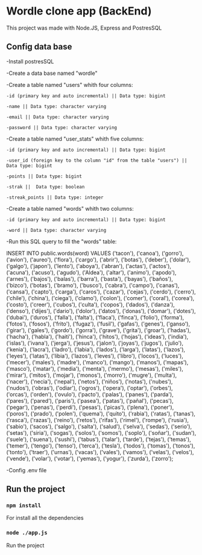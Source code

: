 # Wordle clone app (BackEnd)

This project was made with Node.JS, Express and PostresSQL

## Config data base

-Install postresSQL

-Create a data base named "wordle"

-Create a table named "users" whith four columns:

    -id (primary key and auto incremental) || Data type: bigint

    -name || Data type: character varying

    -email || Data type: character varying

    -password || Data type: character varying

-Create a table named "user_stats" whith five columns:

    -id (primary key and auto incremental) || Data type: bigint

    -user_id (foreign key to the column "id" from the table "users") || Data type: bigint

    -points || Data type: bigint

    -strak ||  Data type: boolean

    -streak_points || Data type: integer


-Create a table named "words" whith two columns:

    -id (primary key and auto incremental) || Data type: bigint

    -word || Data type: character varying


-Run this SQL query to fill the "words" table:

INSERT INTO public.words(word)
	VALUES ('tacon'), ('canoa'), ('gorro'), ('avion'), ('aureo'), ('flora'), ('cargo'), ('abrir'),
	('botas'), ('deber'), ('dolar'), ('galgo'), ('japon'), ('lento'), ('aboya'), ('abran'),
	('actas'), ('actos'), ('acuna'), ('acuso'), ('agudo'), ('Aldea'), ('altar'), ('animo'),
	('apodo'), ('arnes'), ('bajos'), ('balas'), ('barra'), ('basta'), ('bayas'), ('baños'),
	('bizco'), ('botas'), ('bramo'), ('busco'), ('cabra'), ('campo'), ('canas'), ('cansa'), 
	('capto'), ('carga'), ('caros'), ('cazar'), ('cejas'), ('cerdo'), ('cerro'), ('chile'), 
	('china'), ('ciega'), ('clamo'), ('colon'), ('comer'), ('coral'), ('corea'), ('costo'),
	('creer'), ('cubos'), ('culta'), ('copos'), ('dados'), ('danza'), ('denso'), ('dijes'),
	('dario'), ('dolor'), ('datos'), ('donas'), ('domar'), ('dotes'), ('dubai'), ('duros'),
	('falla'), ('falta'), ('flaca'), ('finca'), ('folio'), ('forma'), ('fotos'), ('fosos'),
	('frito'), ('fugaz'), ('fusil'), ('gafas'), ('genes'), ('ganso'), ('girar'), ('gales'),
	('gordo'), ('gorra'), ('grave'), ('grita'), ('groar'), ('hadas'), ('hacha'), ('habla'),
	('haiti'), ('hinca'), ('hitos'), ('hojas'), ('ideas'), ('india'), ('islas'), ('ivana'),
	('jerga'), ('jesus'), ('jalon'), ('joyas'), ('jugos'), ('julio'), ('kenia'), ('lacra'),
	('ladro'), ('labia'), ('lados'), ('larga'), ('latas'), ('lazos'), ('leyes'), ('latas'),
	('libia'), ('lazos'), ('leves'), ('libro'), ('locos'), ('luces'), ('mecer'), ('males'),
	('madre'), ('manco'), ('mango'), ('manos'), ('mapas'), ('masco'), ('matar'), ('media'),
	('menta'), ('mermo'), ('mesas'), ('miles'), ('mirar'), ('mitos'), ('mojar'), ('monos'),
	('morro'), ('mugre'), ('multa'), ('nacer'), ('necia'), ('nepal'), ('netos'), ('niños'),
	('notas'), ('nubes'), ('nudos'), ('obras'), ('odiar'), ('ogros'), ('opera'), ('optar'),
	('orbes'), ('orcas'), ('orden'), ('ovulo'), ('pacto'), ('palas'), ('panes'), ('parda'),
	('pares'), ('pared'), ('paris'), ('pasea'), ('patas'), ('pañal'), ('pecas'), ('pegar'),
	('penas'), ('perdi'), ('pesas'), ('picas'), ('plena'), ('poner'), ('poros'), ('prado'), 
	('polen'), ('quema'), ('quito'), ('rabia'), ('ratas'), ('tanas'), ('rasca'), ('razas'),
	('reino'), ('retos'), ('rifas'), ('rimel'), ('rompe'), ('rusia'), ('sabio'), ('sacos'),
	('salgo'), ('salta'), ('salud'), ('selva'), ('sedas'), ('serio'), ('setas'), ('siria'),
	('sogas'), ('solos'), ('somos'), ('soplo'), ('soñar'), ('sudan'), ('suele'), ('suena'),
	('sushi'), ('tabus'), ('talar'), ('tarde'), ('tejas'), ('temas'), ('temer'), ('tengo'),
	('tenso'), ('terca'), ('tesla'), ('todos'), ('tomas'), ('tonos'), ('tonto'), ('traer'),
	('urnas'), ('vacas'), ('vales'), ('vamos'), ('velas'), ('velos'), ('vende'), ('volar'),
	('votar'), ('yemas'), ('yogur'), ('zurda'), ('zorro'); 

-Config .env file

## Run the project

### `npm install`

For install all the dependencies

### `node ./app.js`

Run the project